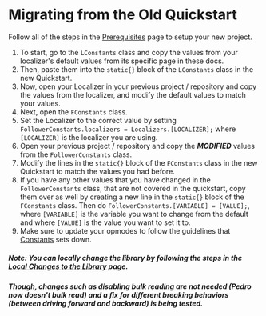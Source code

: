 # Migrating from the Old Quickstart

Follow all of the steps in the [Prerequisites](./prerequisites.md) page to setup your new project.

1. To start, go to the `LConstants` class and copy the values from your localizer's default values from its specific page in these docs. 
2. Then, paste them into the `static{}` block of the `LConstants` class in the new Quickstart.
3. Now, open your Localizer in your previous project / repository and copy the values from the localizer, and modify the default values to match your values.
4. Next, open the `FConstants` class.
5. Set the Localizer to the correct value by setting `FollowerConstants.localizers = Localizers.[LOCALIZER];` where `[LOCALIZER]` is the localizer you are using.
6. Open your previous project / repository and copy the ***MODIFIED*** values from the `FollowerConstants` class.
7. Modify the lines in the `static{}` block of the `FConstants` class in the new Quickstart to match the values you had before.
8. If you have any other values that you have changed in the `FollowerConstants` class, that are not covered in the quickstart, copy them over as well by creating a new line in the `static{}` block of the `FConstants` class. Then do `FollowerConstants.[VARIABLE] = [VALUE];`, where `[VARIABLE]` is the variable you want to change from the default and where `[VALUE]` is the value you want to set it to.
9. Make sure to update your opmodes to follow the guidelines that [Constants](./misc/constants.md) sets down.

##### Note: You can locally change the library by following the steps in the [Local Changes to the Library](./misc/localchanges.md) page. 
##### Though, changes such as disabling bulk reading are not needed (Pedro now doesn't bulk read) and a fix for different breaking behaviors (between driving forward and backward) is being tested.
